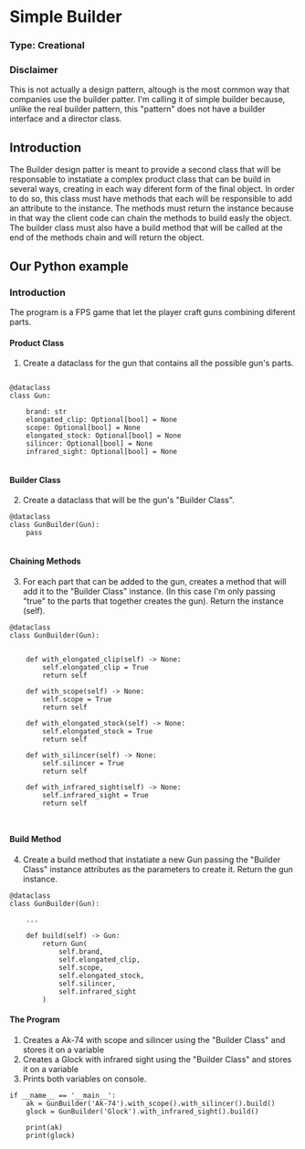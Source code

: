 # Simple Builder

### Type: Creational

### Disclaimer

This is not actually a design pattern, altough is the most common way that companies use the builder patter. I'm calling it of simple builder because, unlike the real builder pattern, this "pattern" does not have a builder interface and a director class.

## Introduction

The Builder design patter is meant to provide a second class that will be responsable to instatiate a complex product class that can be build in several ways, creating in each way  diferent form of the final object. In order to do so, this class must have methods that each will be responsible to add an attribute to the instance. 
The methods must return the instance because in that way the client code can chain the methods to build easly the object. The builder class must also have a build method that will be called at the end of the methods chain and will return the object.

## Our Python example

### Introduction

The program is a FPS game that let the player craft guns combining diferent parts.

#### Product Class

1. Create a dataclass for the gun that contains all the possible gun's parts.

```

@dataclass
class Gun:
    
    brand: str
    elongated_clip: Optional[bool] = None
    scope: Optional[bool] = None
    elongated_stock: Optional[bool] = None
    silincer: Optional[bool] = None
    infrared_sight: Optional[bool] = None
    

```

#### Builder Class

2. Create a dataclass that will be the gun's "Builder Class".

```
@dataclass
class GunBuilder(Gun):
    pass
    
```

#### Chaining Methods

3. For each part that can be added to the gun, creates a method that will add it to the "Builder Class" instance. 
(In this case I'm only passing "true" to the parts that together creates the gun). Return the instance (self).

```
@dataclass
class GunBuilder(Gun):
    
    
    def with_elongated_clip(self) -> None:
        self.elongated_clip = True
        return self
    
    def with_scope(self) -> None:
        self.scope = True
        return self

    def with_elongated_stock(self) -> None:
        self.elongated_stock = True
        return self
    
    def with_silincer(self) -> None:
        self.silincer = True
        return self

    def with_infrared_sight(self) -> None:
        self.infrared_sight = True
        return self

    
```

#### Build Method

4. Create a build method that instatiate a new Gun passing the "Builder Class" instance attributes as the parameters to create it. Return the gun instance.

```
@dataclass
class GunBuilder(Gun):
    
    ...
    
    def build(self) -> Gun:
        return Gun(
            self.brand,
            self.elongated_clip,
            self.scope,
            self.elongated_stock,
            self.silincer,
            self.infrared_sight
        )

```

#### The Program

1. Creates a Ak-74 with scope and silincer using the "Builder Class" and stores it on a variable 
2. Creates a Glock with infrared sight using the "Builder Class" and stores it on a variable
3. Prints both variables on console.

```
if __name__ == '__main__':
    ak = GunBuilder('Ak-74').with_scope().with_silincer().build()
    glock = GunBuilder('Glock').with_infrared_sight().build()
    
    print(ak)
    print(glock)
    
```